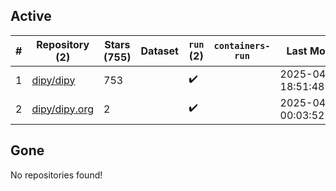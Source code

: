 ## Active
| # | Repository (2) | Stars (755) | Dataset | `run` (2) | `containers-run` | Last Modified |
| --- | --- | --- | --- | --- | --- | --- |
| 1 | [dipy/dipy](https://github.com/dipy/dipy) | 753 |  | :heavy_check_mark: |  | 2025-04-14 18:51:48+00:00 |
| 2 | [dipy/dipy.org](https://github.com/dipy/dipy.org) | 2 |  | :heavy_check_mark: |  | 2025-04-14 00:03:52+00:00 |

## Gone
No repositories found!
